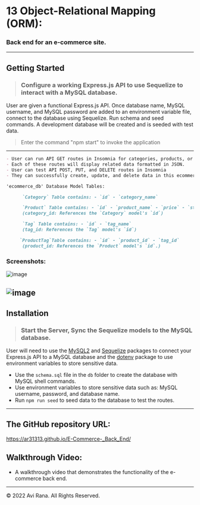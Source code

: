 # 13 Object-Relational Mapping (ORM): 
### Back end for an e-commerce site.

---

## Getting Started

> ### Configure a working Express.js API to use Sequelize to interact with a MySQL database.

User are given a functional Express.js API.
Once database name, MySQL username, and MySQL password are added to an environment variable file,
connect to the database using Sequelize.
Run schema and seed commands.
A development database will be created and is seeded with test data.
> Enter the command "npm start" to invoke the application

---

```md
- User can run API GET routes in Insomnia for categories, products, or tags.
- Each of these routes will display related data formatted in JSON.
- User can test API POST, PUT, and DELETE routes in Insomnia
- They can successfully create, update, and delete data in this ecommerce_db database

'ecommerce_db' Database Model Tables:

      `Category` Table contains: - `id` - `category_name`

      `Product` Table contains: - `id` - `product_name` - `price` - `stock` - `category_id`
      (category_id: References the `Category` model's `id`)

      `Tag` Table contains: - `id` - `tag_name`
      (tag_id: References the `Tag` model's `id`)

     `ProductTag`Table contains: - `id` - `product_id` - `tag_id`
      (product_id: References the `Product` model's `id`.)
```

### Screenshots:
![image](https://user-images.githubusercontent.com/96843377/169679196-92ef8287-3e57-4446-ac60-2036d53f1baf.png)


![image](https://user-images.githubusercontent.com/96843377/169679149-eba20a68-5835-413d-9ef2-67badd317ad2.png)
---

## Installation

> ### Start the Server, Sync the Sequelize models to the MySQL database.

User will need to use the [MySQL2](https://www.npmjs.com/package/mysql2) and [Sequelize](https://www.npmjs.com/package/sequelize) packages to connect your Express.js API to a MySQL database and the [dotenv](https://www.npmjs.com/package/dotenv) package to use environment variables to store sensitive data.

- Use the `schema.sql` file in the `db` folder to create the database with MySQL shell commands. 
- Use environment variables to store sensitive data such as: MySQL username, password, and database name.
- Run `npm run seed` to seed data to the database to test the routes.

---

## The GitHub repository URL:

https://ar31313.github.io/E-Commerce-_Back_End/

## Walkthrough Video:

- A walkthrough video that demonstrates the functionality of the e-commerce back end.

---

© 2022 Avi Rana. All Rights Reserved.
